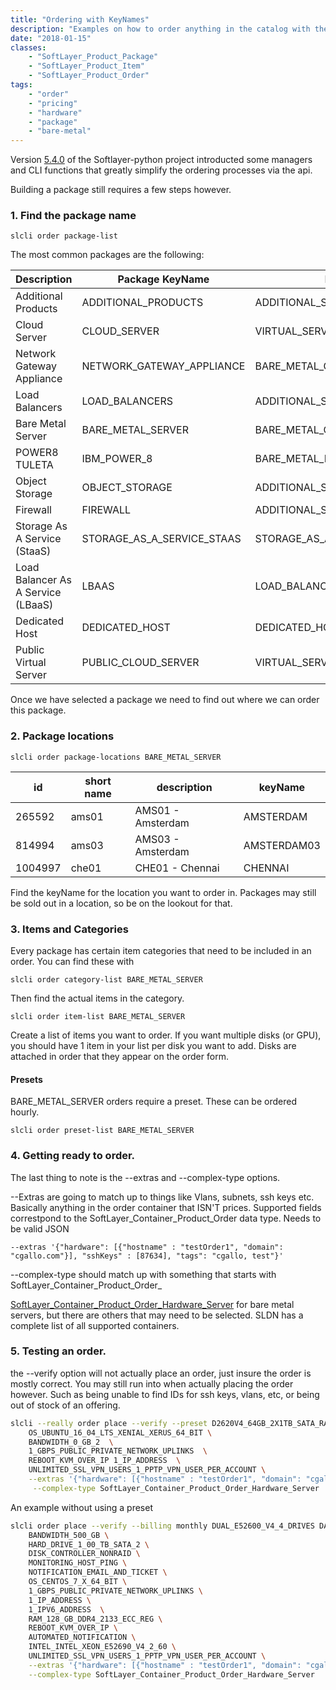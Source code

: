 ```yaml
---
title: "Ordering with KeyNames"
description: "Examples on how to order anything in the catalog with the proper package and item names."
date: "2018-01-15"
classes: 
    - "SoftLayer_Product_Package"
    - "SoftLayer_Product_Item"
    - "SoftLayer_Product_Order"
tags:
    - "order"
    - "pricing"
    - "hardware"
    - "package"
    - "bare-metal"
---
```


Version  [5.4.0](https://github.com/softlayer/softlayer-python/releases/tag/v5.4.0) of the Softlayer-python project introducted some managers and CLI functions that greatly simplify the ordering processes via the api.

Building a package still requires a few steps however.

### 1. Find the package name

```
slcli order package-list
```

The most common packages are the following:

|Description | Package KeyName | Package Type |
| --- | --- | --- |
| Additional Products | ADDITIONAL_PRODUCTS | ADDITIONAL_SERVICES |
| Cloud Server | CLOUD_SERVER | VIRTUAL_SERVER_INSTANCE|
|Network Gateway Appliance|NETWORK_GATEWAY_APPLIANCE |BARE_METAL_GATEWAY |
|Load Balancers|LOAD_BALANCERS|ADDITIONAL_SERVICES_LOAD_BALANCER |
|Bare Metal Server| BARE_METAL_SERVER|BARE_METAL_CPU_FAST_PROVISION|
|POWER8 TULETA|IBM_POWER_8 |BARE_METAL_POWER_CPU|
|Object Storage| OBJECT_STORAGE|ADDITIONAL_SERVICES_OBJECT_STORAGE|
|Firewall |FIREWALL |ADDITIONAL_SERVICES_FIREWALL|
|Storage As A Service (StaaS) |STORAGE_AS_A_SERVICE_STAAS |STORAGE_AS_A_SERVICE |
|Load Balancer As A Service (LBaaS) |LBAAS |LOAD_BALANCER_AS_A_SERVICE|
|Dedicated Host |DEDICATED_HOST |DEDICATED_HOST |
|Public Virtual Server  |PUBLIC_CLOUD_SERVER |VIRTUAL_SERVER_INSTANCE|
  
Once we have selected a package we need to find out where we can order this package.

### 2. Package locations
```
slcli order package-locations BARE_METAL_SERVER
```

| id | short name | description | keyName |
| --- | --- | --- | --- |
|265592  | ams01 | AMS01 - Amsterdam   |    AMSTERDAM
|814994 |  ams03 | AMS03 - Amsterdam  |     AMSTERDAM03
|1004997 | che01 | CHE01 - Chennai    |     CHENNAI

Find the keyName for the location you want to order in. Packages may still be sold out in a location, so be on the lookout for that.

### 3. Items and Categories
Every package has certain item categories that need to be included in an order. You can find these with 
```
slcli order category-list BARE_METAL_SERVER
```

Then find the actual items in the category.

```
slcli order item-list BARE_METAL_SERVER
```

Create a list of items you want to order. If you want multiple disks (or GPU), you should have 1 item in your list per disk you want to add. Disks are attached in order that they appear on the order form.

#### Presets
BARE_METAL_SERVER orders require a preset. These can be ordered hourly.

```
slcli order preset-list BARE_METAL_SERVER
```


### 4. Getting ready to order.
The last thing to note is the --extras and --complex-type options.

--Extras are going to match up to things like Vlans, subnets, ssh keys etc. Basically anything in the order container that ISN'T prices. Supported fields correstpond to the SoftLayer_Container_Product_Order data type. Needs to be valid JSON

```
--extras '{"hardware": [{"hostname" : "testOrder1", "domain": "cgallo.com"}], "sshKeys" : [87634], "tags": "cgallo, test"}'
```

--complex-type should match up with something that starts with SoftLayer_Container_Product_Order_

[SoftLayer_Container_Product_Order_Hardware_Server](http://sldn.softlayer.com/reference/datatypes/SoftLayer_Container_Product_Order_Hardware_Server) for bare metal servers, but there are others that may need to be selected. SLDN has a complete list of all supported containers.


### 5. Testing an order.

the --verify option will not actually place an order, just insure the order is mostly correct. You may still run into when actually placing the order however. Such as being unable to find IDs for ssh keys, vlans, etc, or being out of stock of an offering.

```bash
slcli --really order place --verify --preset D2620V4_64GB_2X1TB_SATA_RAID_1 BARE_METAL_SERVER  TORONTO  \
    OS_UBUNTU_16_04_LTS_XENIAL_XERUS_64_BIT \
    BANDWIDTH_0_GB_2  \
    1_GBPS_PUBLIC_PRIVATE_NETWORK_UPLINKS  \
    REBOOT_KVM_OVER_IP 1_IP_ADDRESS  \
    UNLIMITED_SSL_VPN_USERS_1_PPTP_VPN_USER_PER_ACCOUNT \
    --extras '{"hardware": [{"hostname" : "testOrder1", "domain": "cgallo.com"}], "sshKeys" : [87634], "tags": "cgallo, test"}' \
     --complex-type SoftLayer_Container_Product_Order_Hardware_Server
```


An example without using a preset
```bash
slcli order place --verify --billing monthly DUAL_E52600_V4_4_DRIVES DALLAS13 \
    BANDWIDTH_500_GB \
    HARD_DRIVE_1_00_TB_SATA_2 \
    DISK_CONTROLLER_NONRAID \
    MONITORING_HOST_PING \
    NOTIFICATION_EMAIL_AND_TICKET \
    OS_CENTOS_7_X_64_BIT \
    1_GBPS_PUBLIC_PRIVATE_NETWORK_UPLINKS \
    1_IP_ADDRESS \
    1_IPV6_ADDRESS  \
    RAM_128_GB_DDR4_2133_ECC_REG \
    REBOOT_KVM_OVER_IP \
    AUTOMATED_NOTIFICATION \
    INTEL_INTEL_XEON_E52690_V4_2_60 \
    UNLIMITED_SSL_VPN_USERS_1_PPTP_VPN_USER_PER_ACCOUNT \
    --extras '{"hardware": [{"hostname" : "testOrder1", "domain": "cgallo.com"}], "sshKeys" : [87634], "tags": "cgallo, test"}'  \
    --complex-type SoftLayer_Container_Product_Order_Hardware_Server
```
